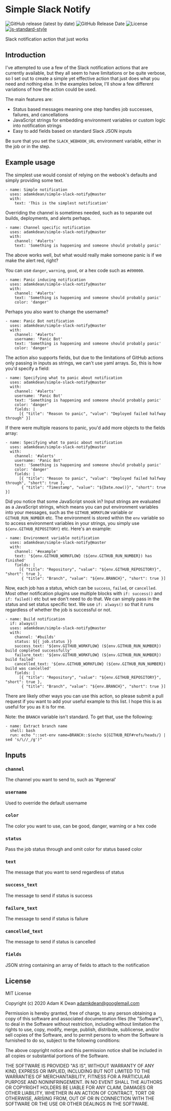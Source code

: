 # Simple Slack Notify

![GitHub release (latest by date)](https://img.shields.io/github/v/release/adamkdean/simple-slack-notify) ![GitHub Release Date](https://img.shields.io/github/release-date/adamkdean/simple-slack-notify) ![License](https://img.shields.io/github/license/adamkdean/simple-slack-notify) [![js-standard-style](https://img.shields.io/badge/code%20style-standard-brightgreen.svg)](http://standardjs.com)

Slack notification action that just works

## Introduction

I've attempted to use a few of the Slack notification actions that are currently available, but they all seem to have limitations or be quite verbose, so I set out to create a simple yet effective action that just does what you need and nothing else. In the examples below, I'll show a few different variations of how the action could be used.

The main features are:
- Status based messages meaning one step handles job successes, failures, and cancellations
- JavaScript strings for embedding environment variables or custom logic into notification strings
- Easy to add fields based on standard Slack JSON inputs

Be sure that you set the `SLACK_WEBHOOK_URL` environment variable, either in the job or in the step.

## Example usage

The simplest use would consist of relying on the webook's defaults and simply providing some text.

```
- name: Simple notification
  uses: adamkdean/simple-slack-notify@master
  with:
    text: 'This is the simplest notification'
```

Overriding the channel is sometimes needed, such as to separate out builds, deployments, and alerts perhaps.

```
- name: Channel specific notification
  uses: adamkdean/simple-slack-notify@master
  with:
    channel: '#alerts'
    text: 'Something is happening and someone should probably panic'
```

The above works well, but what would really make someone panic is if we make the alert red, right?

You can use `danger`, `warning`, `good`, or a hex code such as `#d90000`.

```
- name: Panic inducing notification
  uses: adamkdean/simple-slack-notify@master
  with:
    channel: '#alerts'
    text: 'Something is happening and someone should probably panic'
    color: 'danger'
```

Perhaps you also want to change the username?

```
- name: Panic Bot notification
  uses: adamkdean/simple-slack-notify@master
  with:
    channel: '#alerts'
    username: 'Panic Bot'
    text: 'Something is happening and someone should probably panic'
    color: 'danger'
```

The action also supports fields, but due to the limitations of GitHub actions only passing in inputs as strings, we can't use yaml arrays. So, this is how you'd specify a field:

```
- name: Specifying what to panic about notification
  uses: adamkdean/simple-slack-notify@master
  with:
    channel: '#alerts'
    username: 'Panic Bot'
    text: 'Something is happening and someone should probably panic'
    color: 'danger'
    fields: |
      [{ "title": "Reason to panic", "value": "Deployed failed halfway through" }]
```

If there were multiple reasons to panic, you'd add more objects to the fields array:

```
- name: Specifying what to panic about notification
  uses: adamkdean/simple-slack-notify@master
  with:
    channel: '#alerts'
    username: 'Panic Bot'
    text: 'Something is happening and someone should probably panic'
    color: 'danger'
    fields: |
      [{ "title": "Reason to panic", "value": "Deployed failed halfway through", "short": true },
       { "title": "Timestamp", "value": "${Date.now()}", "short": true }]
```

Did you notice that some JavaScript snook in? Input strings are evaluated as a JavaScript strings, which means you can put environment variables into your messages, such as the `GITHUB_WORKFLOW` variable or `GITHUB_RUN_NUMBER` etc. The environment is stored within the `env` variable so to access environment variables in your strings, you simply use `${env.GITHUB_REPOSITORY}` etc. Here's an example:

```
- name: Environment variable notification
  uses: adamkdean/simple-slack-notify@master
  with:
    channel: '#example'
    text: '${env.GITHUB_WORKFLOW} (${env.GITHUB_RUN_NUMBER}) has finished'
    fields: |
      [{ "title": "Repository", "value": "${env.GITHUB_REPOSITORY}", "short": true },
       { "title": "Branch", "value": "${env.BRANCH}", "short": true }]
```

Now, each job has a status, which can be `success`, `failed`, or `cancelled`. Most other notification plugins use multiple blocks with `if: success()` and `if: failed()` etc but we don't need to do that. We can simply pass in the status and set status specific text. We use `if: always()` so that it runs regardless of whether the job is successful or not.

```
- name: Build notification
  if: always()
  uses: adamkdean/simple-slack-notify@master
  with:
    channel: '#builds'
    status: ${{ job.status }}
    success_text: '${env.GITHUB_WORKFLOW} (${env.GITHUB_RUN_NUMBER}) build completed successfully'
    failure_text: '${env.GITHUB_WORKFLOW} (${env.GITHUB_RUN_NUMBER}) build failed'
    cancelled_text: '${env.GITHUB_WORKFLOW} (${env.GITHUB_RUN_NUMBER}) build was cancelled'
    fields: |
      [{ "title": "Repository", "value": "${env.GITHUB_REPOSITORY}", "short": true },
       { "title": "Branch", "value": "${env.BRANCH}", "short": true }]
```

There are likely other ways you can use this action, so please submit a pull request if you want to add your useful example to this list. I hope this is as useful for you as it is for me.

Note: the `BRANCH` variable isn't standard. To get that, use the following:

```
- name: Extract branch name
  shell: bash
  run: echo "::set-env name=BRANCH::$(echo ${GITHUB_REF#refs/heads/} | sed 's/\//_/g')"
```

## Inputs

### `channel`

The channel you want to send to, such as '#general'

### `username`

Used to override the default username

### `color`

The color you want to use, can be good, danger, warning or a hex code

### `status`

Pass the job status through and omit color for status based color

### `text`

The message that you want to send regardless of status

### `success_text`

The message to send if status is success

### `failure_text`

The message to send if status is failure

### `cancelled_text`

The message to send if status is cancelled

### `fields`

JSON string containing an array of fields to attach to the notification

## License

MIT License

Copyright (c) 2020 Adam K Dean <adamkdean@googlemail.com>

Permission is hereby granted, free of charge, to any person obtaining a copy
of this software and associated documentation files (the "Software"), to deal
in the Software without restriction, including without limitation the rights
to use, copy, modify, merge, publish, distribute, sublicense, and/or sell
copies of the Software, and to permit persons to whom the Software is
furnished to do so, subject to the following conditions:

The above copyright notice and this permission notice shall be included in all
copies or substantial portions of the Software.

THE SOFTWARE IS PROVIDED "AS IS", WITHOUT WARRANTY OF ANY KIND, EXPRESS OR
IMPLIED, INCLUDING BUT NOT LIMITED TO THE WARRANTIES OF MERCHANTABILITY,
FITNESS FOR A PARTICULAR PURPOSE AND NONINFRINGEMENT. IN NO EVENT SHALL THE
AUTHORS OR COPYRIGHT HOLDERS BE LIABLE FOR ANY CLAIM, DAMAGES OR OTHER
LIABILITY, WHETHER IN AN ACTION OF CONTRACT, TORT OR OTHERWISE, ARISING FROM,
OUT OF OR IN CONNECTION WITH THE SOFTWARE OR THE USE OR OTHER DEALINGS IN THE
SOFTWARE.
